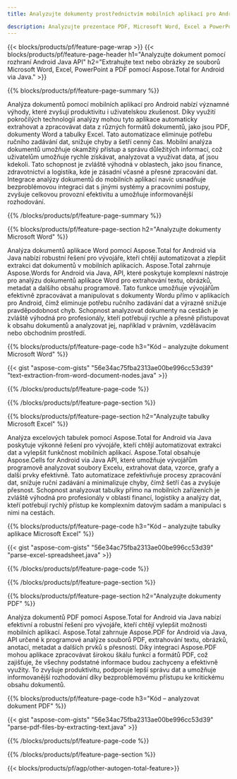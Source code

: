 ```yaml
---
title: Analyzujte dokumenty prostřednictvím mobilních aplikací pro Android

description: Analyzujte prezentace PDF, Microsoft Word, Excel a PowerPoint prostřednictvím mobilní aplikace pro Android. Extrahujte text nebo obrázky snadno.
---
```


{{< blocks/products/pf/feature-page-wrap >}}
{{< blocks/products/pf/feature-page-header h1="Analyzujte dokument pomocí rozhraní Android Java API" h2="Extrahujte text nebo obrázky ze souborů Microsoft Word, Excel, PowerPoint a PDF pomocí Aspose.Total for Android via Java." >}}

{{% blocks/products/pf/feature-page-summary %}}

Analýza dokumentů pomocí mobilních aplikací pro Android nabízí významné výhody, které zvyšují produktivitu i uživatelskou zkušenost. Díky využití pokročilých technologií analýzy mohou tyto aplikace automaticky extrahovat a zpracovávat data z různých formátů dokumentů, jako jsou PDF, dokumenty Word a tabulky Excel. Tato automatizace eliminuje potřebu ručního zadávání dat, snižuje chyby a šetří cenný čas. Mobilní analýza dokumentů umožňuje okamžitý přístup a správu důležitých informací, což uživatelům umožňuje rychle získávat, analyzovat a využívat data, ať jsou kdekoli. Tato schopnost je zvláště výhodná v oblastech, jako jsou finance, zdravotnictví a logistika, kde je zásadní včasné a přesné zpracování dat. Integrace analýzy dokumentů do mobilních aplikací navíc usnadňuje bezproblémovou integraci dat s jinými systémy a pracovními postupy, zvyšuje celkovou provozní efektivitu a umožňuje informovanější rozhodování.

{{% /blocks/products/pf/feature-page-summary  %}}

{{% blocks/products/pf/feature-page-section  h2="Analyzujte dokumenty Microsoft Word" %}}

Analýza dokumentů aplikace Word pomocí Aspose.Total for Android via Java nabízí robustní řešení pro vývojáře, kteří chtějí automatizovat a zlepšit extrakci dat dokumentů v mobilních aplikacích. Aspose.Total zahrnuje Aspose.Words for Android via Java, API, které poskytuje komplexní nástroje pro analýzu dokumentů aplikace Word pro extrahování textu, obrázků, metadat a dalšího obsahu programově. Tato funkce umožňuje vývojářům efektivně zpracovávat a manipulovat s dokumenty Wordu přímo v aplikacích pro Android, čímž eliminuje potřebu ručního zadávání dat a výrazně snižuje pravděpodobnost chyb. Schopnost analyzovat dokumenty na cestách je zvláště výhodná pro profesionály, kteří potřebují rychle a přesně přistupovat k obsahu dokumentů a analyzovat jej, například v právním, vzdělávacím nebo obchodním prostředí. 

{{% blocks/products/pf/feature-page-code h3="Kód – analyzujte dokument Microsoft Word" %}}

{{< gist "aspose-com-gists" "56e34ac75fba2313ae00be996cc53d39" "text-extraction-from-word-document-nodes.java" >}}

{{% /blocks/products/pf/feature-page-code  %}}

{{% /blocks/products/pf/feature-page-section %}}

{{% blocks/products/pf/feature-page-section  h2="Analyzujte tabulky Microsoft Excel" %}}

Analýza excelových tabulek pomocí Aspose.Total for Android via Java poskytuje výkonné řešení pro vývojáře, kteří chtějí automatizovat extrakci dat a vylepšit funkčnost mobilních aplikací. Aspose.Total obsahuje Aspose.Cells for Android via Java API, které umožňuje vývojářům programově analyzovat soubory Excelu, extrahovat data, vzorce, grafy a další prvky efektivně. Tato automatizace zefektivňuje procesy zpracování dat, snižuje ruční zadávání a minimalizuje chyby, čímž šetří čas a zvyšuje přesnost. Schopnost analyzovat tabulky přímo na mobilních zařízeních je zvláště výhodná pro profesionály v oblasti financí, logistiky a analýzy dat, kteří potřebují rychlý přístup ke komplexním datovým sadám a manipulaci s nimi na cestách. 

{{% blocks/products/pf/feature-page-code h3="Kód – analyzujte tabulky aplikace Microsoft Excel" %}}

{{< gist "aspose-com-gists" "56e34ac75fba2313ae00be996cc53d39" "parse-excel-spreadsheet.java" >}}

{{% /blocks/products/pf/feature-page-code  %}}

{{% /blocks/products/pf/feature-page-section %}}

{{% blocks/products/pf/feature-page-section  h2="Analyzujte dokumenty PDF" %}}

Analýza dokumentů PDF pomocí Aspose.Total for Android via Java nabízí efektivní a robustní řešení pro vývojáře, kteří chtějí vylepšit možnosti mobilních aplikací. Aspose.Total zahrnuje Aspose.PDF for Android via Java, API určené k programové analýze souborů PDF, extrahování textu, obrázků, anotací, metadat a dalších prvků s přesností. Díky integraci Aspose.PDF mohou aplikace zpracovávat širokou škálu funkcí a formátů PDF, což zajišťuje, že všechny podstatné informace budou zachyceny a efektivně využity. To zvyšuje produktivitu, podporuje lepší správu dat a umožňuje informovanější rozhodování díky bezproblémovému přístupu ke kritickému obsahu dokumentů.

{{% blocks/products/pf/feature-page-code h3="Kód – analyzovat dokument PDF" %}}

{{< gist "aspose-com-gists" "56e34ac75fba2313ae00be996cc53d39" "parse-pdf-files-by-extracting-text.java" >}}

{{% /blocks/products/pf/feature-page-code  %}}

{{% /blocks/products/pf/feature-page-section %}}

{{< blocks/products/pf/agp/other-autogen-total-feature>}}